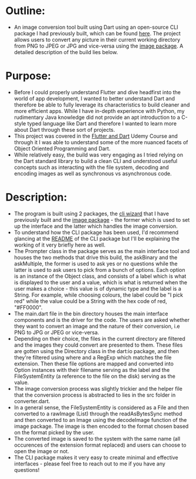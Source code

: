# Outline:
- An image conversion tool built using Dart using an open-source CLI package I had previously built, which can be found [here](https://github.com/akashvshroff/CLI_Wizard_Tool). The project allows users to convert any picture in their current working directory from PNG to JPEG or JPG and vice-versa using the [image package](https://pub.dev/packages/image). A detailed description of the build lies below. 

# Purpose:
- Before I could properly understand Flutter and dive headfirst into the world of app development, I wanted to better understand Dart and therefore be able to fully leverage its characteristics to build cleaner and more efficient apps. While I have in-depth experience with Python, my rudimentary Java knowledge did not provide an apt introduction to a C-style typed language like Dart and therefore I wanted to learn more about Dart through these sort of projects. 
- This project was covered in the [Flutter and Dart](https://www.udemy.com/course/dart-and-flutter-the-complete-developers-guide/learn/lecture/10645864?components=buy_button%2Cdiscount_expiration%2Cgift_this_course%2Cpurchase%2Cdeal_badge%2Credeem_coupon#overview) Udemy Course and through it I was able to understand some of the more nuanced facets of Object Oriented Programming and Dart. 
- While relatively easy, the build was very engaging as I tried relying on the Dart standard library to build a clean CLI and understood useful concepts such as interacting with the file system, decoding and encoding images as well as synchronous vs asynchronous code. 

# Description:
- The program is built using 2 packages, the [cli wizard](https://pub.dev/packages/image) that I have previously built and the [image package](https://pub.dev/packages/image) - the former which is used to set up the interface and the latter which handles the image conversion. 
- To understand how the CLI package has been used, I'd recommend glancing at the [README](https://github.com/akashvshroff/CLI_Wizard_Tool/blob/master/README.md) of the CLI package but I'll be explaining the working of it very briefly here as well. 
- The Prompter class in the package serves as the main interface tool and houses the two methods that drive this build, the askBinary and the askMultiple, the former is used to ask yes or no questions while the latter is used to ask users to pick from a bunch of options. Each option is an instance of the Object class, and consists of a label which is what is displayed to the user and a value, which is what is returned when the user makes a choice - this value is of dynamic type and the label is a String. For example, while choosing colours, the label could be "I pick red" while the value could be a String with the hex code of red, "#FF0000". 
- The main.dart file in the bin directory houses the main interface components and is the driver for the code. The users are asked whether they want to convert an image and the nature of their conversion, i.e PNG to JPG or JPEG or vice-versa. 
- Depending on their choice, the files in the current directory are filtered and the images they could convert are presented to them. These files are gotten using the Directory class in the dart:io package, and then they're filtered using where and a RegExp which matches the file extension. Then these file options are mapped and converted into Option instances with their filename serving as the label and the FileSystemEntity (a reference to the file on the disk) serving as the value. 
-  The image conversion process was slightly trickier and the helper file that the conversion process is abstracted to lies in the src folder in converter.dart. 
- In a general sense, the FileSystemEntity is considered as a File and then converted to a rawImage (List<int>) through the readAsBytesSync method and then converted to an Image using the decodeImage function of the image package. The image is then encoded to the format chosen based on the format picked by the user. 
- The converted image is saved to the system with the same name (all occurences of the extension format replaced) and users can choose to open the image or not. 
- The CLI package makes it very easy to create minimal and effective interfaces - please feel free to reach out to me if you have any questions! 